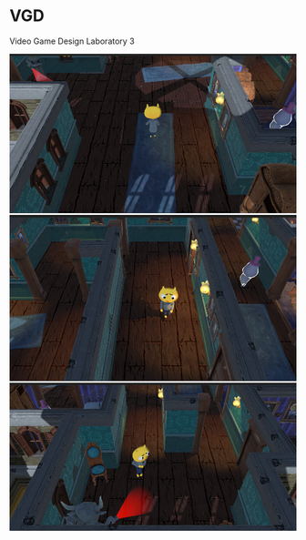 # VGD
Video Game Design Laboratory 3

![Alt text](/Screenshot1.png/?raw=true "Optional Title")
![Alt text](/Screenshot2.png/?raw=true "Optional Title")
![Alt text](/Screenshot3.png/?raw=true "Optional Title")
